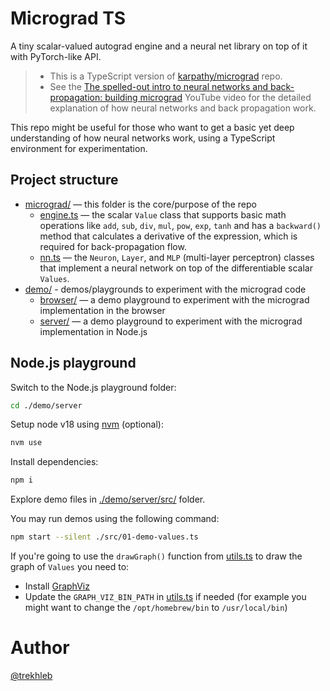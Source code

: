 # Micrograd TS

A tiny scalar-valued autograd engine and a neural net library on top of it with PyTorch-like API.

> - This is a TypeScript version of [karpathy/micrograd](https://github.com/karpathy/micrograd) repo.
> - See the [The spelled-out intro to neural networks and back-propagation: building micrograd](https://www.youtube.com/watch?v=VMj-3S1tku0) YouTube video for the detailed  explanation of how neural networks and back propagation work.

This repo might be useful for those who want to get a basic yet deep understanding of how neural networks work, using a TypeScript environment for experimentation.  

## Project structure

- [micrograd/](./micrograd/) — this folder is the core/purpose of the repo
  - [engine.ts](./micrograd/engine.ts) — the scalar `Value` class that supports basic math operations like `add`, `sub`, `div`, `mul`, `pow`, `exp`, `tanh` and has a `backward()` method that calculates a derivative of the expression, which is required for back-propagation flow.
  - [nn.ts](./micrograd/nn.ts) — the `Neuron`, `Layer`, and `MLP` (multi-layer perceptron) classes that implement a neural network on top of the differentiable scalar `Values`.
- [demo/](./demo/) - demos/playgrounds to experiment with the micrograd code
  - [browser/](./demo/browser/) — a demo playground to experiment with the micrograd implementation in the browser
  - [server/](./demo/server/) — a demo playground to experiment with the micrograd implementation in Node.js

## Node.js playground

Switch to the Node.js playground folder:

```sh
cd ./demo/server
```

Setup node v18 using [nvm](https://github.com/nvm-sh/nvm) (optional):

```sh
nvm use
```

Install dependencies:

```sh
npm i
```

Explore demo files in [./demo/server/src/](./demo/server/src/) folder.

You may run demos using the following command:

```sh
npm start --silent ./src/01-demo-values.ts
```

If you're going to use the `drawGraph()` function from [utils.ts](./demo/server/src/utils.ts) to draw the graph of `Values` you need to:
- Install [GraphViz](https://www.graphviz.org)
- Update the `GRAPH_VIZ_BIN_PATH` in [utils.ts](./demo/server/src/utils.ts) if needed (for example you might want to change the `/opt/homebrew/bin` to `/usr/local/bin`)

# Author

[@trekhleb](https://trekhleb.dev)
